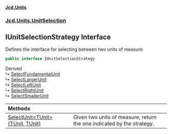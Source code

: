 #### [Jcd.Units](index.md 'index')
### [Jcd.Units.UnitSelection](Jcd.Units.UnitSelection.md 'Jcd.Units.UnitSelection')

## IUnitSelectionStrategy Interface

Defines the interface for selecting between two units of measure.

```csharp
public interface IUnitSelectionStrategy
```

Derived  
&#8627; [SelectFundamentalUnit](SelectFundamentalUnit.md 'Jcd.Units.UnitSelection.SelectFundamentalUnit')  
&#8627; [SelectLargerUnit](SelectLargerUnit.md 'Jcd.Units.UnitSelection.SelectLargerUnit')  
&#8627; [SelectLeftUnit](SelectLeftUnit.md 'Jcd.Units.UnitSelection.SelectLeftUnit')  
&#8627; [SelectRightUnit](SelectRightUnit.md 'Jcd.Units.UnitSelection.SelectRightUnit')  
&#8627; [SelectSmallerUnit](SelectSmallerUnit.md 'Jcd.Units.UnitSelection.SelectSmallerUnit')

| Methods | |
| :--- | :--- |
| [SelectUnit&lt;TUnit&gt;(TUnit, TUnit)](IUnitSelectionStrategy.SelectUnit.Klb+x/umqLvPEeeX9EMM+w.md 'Jcd.Units.UnitSelection.IUnitSelectionStrategy.SelectUnit<TUnit>(TUnit, TUnit)') | Given two units of measure, return the one indicated by the strategy. |
